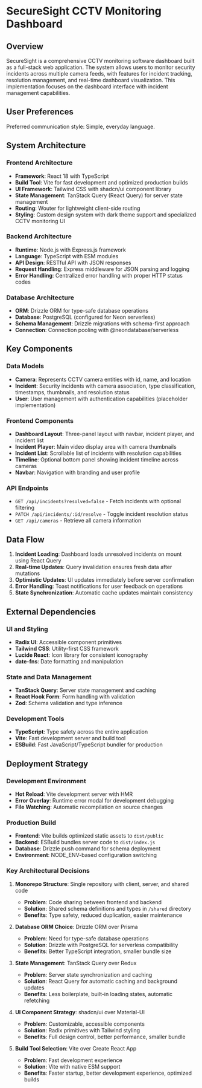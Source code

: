 # SecureSight CCTV Monitoring Dashboard

## Overview

SecureSight is a comprehensive CCTV monitoring software dashboard built as a full-stack web application. The system allows users to monitor security incidents across multiple camera feeds, with features for incident tracking, resolution management, and real-time dashboard visualization. This implementation focuses on the dashboard interface with incident management capabilities.

## User Preferences

Preferred communication style: Simple, everyday language.

## System Architecture

### Frontend Architecture
- **Framework**: React 18 with TypeScript
- **Build Tool**: Vite for fast development and optimized production builds
- **UI Framework**: Tailwind CSS with shadcn/ui component library
- **State Management**: TanStack Query (React Query) for server state management
- **Routing**: Wouter for lightweight client-side routing
- **Styling**: Custom design system with dark theme support and specialized CCTV monitoring UI

### Backend Architecture
- **Runtime**: Node.js with Express.js framework
- **Language**: TypeScript with ESM modules
- **API Design**: RESTful API with JSON responses
- **Request Handling**: Express middleware for JSON parsing and logging
- **Error Handling**: Centralized error handling with proper HTTP status codes

### Database Architecture
- **ORM**: Drizzle ORM for type-safe database operations
- **Database**: PostgreSQL (configured for Neon serverless)
- **Schema Management**: Drizzle migrations with schema-first approach
- **Connection**: Connection pooling with @neondatabase/serverless

## Key Components

### Data Models
- **Camera**: Represents CCTV camera entities with id, name, and location
- **Incident**: Security incidents with camera association, type classification, timestamps, thumbnails, and resolution status
- **User**: User management with authentication capabilities (placeholder implementation)

### Frontend Components
- **Dashboard Layout**: Three-panel layout with navbar, incident player, and incident list
- **Incident Player**: Main video display area with camera thumbnails
- **Incident List**: Scrollable list of incidents with resolution capabilities
- **Timeline**: Optional bottom panel showing incident timeline across cameras
- **Navbar**: Navigation with branding and user profile

### API Endpoints
- `GET /api/incidents?resolved=false` - Fetch incidents with optional filtering
- `PATCH /api/incidents/:id/resolve` - Toggle incident resolution status
- `GET /api/cameras` - Retrieve all camera information

## Data Flow

1. **Incident Loading**: Dashboard loads unresolved incidents on mount using React Query
2. **Real-time Updates**: Query invalidation ensures fresh data after mutations
3. **Optimistic Updates**: UI updates immediately before server confirmation
4. **Error Handling**: Toast notifications for user feedback on operations
5. **State Synchronization**: Automatic cache updates maintain consistency

## External Dependencies

### UI and Styling
- **Radix UI**: Accessible component primitives
- **Tailwind CSS**: Utility-first CSS framework
- **Lucide React**: Icon library for consistent iconography
- **date-fns**: Date formatting and manipulation

### State and Data Management
- **TanStack Query**: Server state management and caching
- **React Hook Form**: Form handling with validation
- **Zod**: Schema validation and type inference

### Development Tools
- **TypeScript**: Type safety across the entire application
- **Vite**: Fast development server and build tool
- **ESBuild**: Fast JavaScript/TypeScript bundler for production

## Deployment Strategy

### Development Environment
- **Hot Reload**: Vite development server with HMR
- **Error Overlay**: Runtime error modal for development debugging
- **File Watching**: Automatic recompilation on source changes

### Production Build
- **Frontend**: Vite builds optimized static assets to `dist/public`
- **Backend**: ESBuild bundles server code to `dist/index.js`
- **Database**: Drizzle push command for schema deployment
- **Environment**: NODE_ENV-based configuration switching

### Key Architectural Decisions

1. **Monorepo Structure**: Single repository with client, server, and shared code
   - **Problem**: Code sharing between frontend and backend
   - **Solution**: Shared schema definitions and types in `/shared` directory
   - **Benefits**: Type safety, reduced duplication, easier maintenance

2. **Database ORM Choice**: Drizzle ORM over Prisma
   - **Problem**: Need for type-safe database operations
   - **Solution**: Drizzle with PostgreSQL for serverless compatibility
   - **Benefits**: Better TypeScript integration, smaller bundle size

3. **State Management**: TanStack Query over Redux
   - **Problem**: Server state synchronization and caching
   - **Solution**: React Query for automatic caching and background updates
   - **Benefits**: Less boilerplate, built-in loading states, automatic refetching

4. **UI Component Strategy**: shadcn/ui over Material-UI
   - **Problem**: Customizable, accessible components
   - **Solution**: Radix primitives with Tailwind styling
   - **Benefits**: Full design control, better performance, smaller bundle

5. **Build Tool Selection**: Vite over Create React App
   - **Problem**: Fast development experience
   - **Solution**: Vite with native ESM support
   - **Benefits**: Faster startup, better development experience, optimized builds